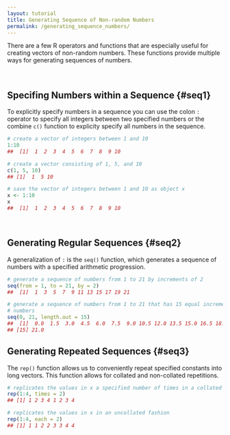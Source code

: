 ```yaml
---
layout: tutorial
title: Generating Sequence of Non-random Numbers
permalink: /generating_sequence_numbers/
---
```


There are a few R operators and functions that are especially useful for creating vectors of non-random numbers.  These functions provide multiple ways for generating sequences of numbers.

<br>

## Specifing Numbers within a Sequence {#seq1}

To explicitly specify numbers in a sequence you can use the colon `:` operator to specify all integers between two specified numbers or the combine `c()` function to explicity specify all numbers in the sequence.


```r
# create a vector of integers between 1 and 10
1:10         
##  [1]  1  2  3  4  5  6  7  8  9 10

# create a vector consisting of 1, 5, and 10
c(1, 5, 10)   
## [1]  1  5 10

# save the vector of integers between 1 and 10 as object x
x <- 1:10 
x
##  [1]  1  2  3  4  5  6  7  8  9 10
```

<br>

## Generating Regular Sequences {#seq2}

A generalization of `:` is the `seq()` function, which generates a sequence of numbers with a specified arithmetic progression.


```r
# generate a sequence of numbers from 1 to 21 by increments of 2
seq(from = 1, to = 21, by = 2)             
##  [1]  1  3  5  7  9 11 13 15 17 19 21

# generate a sequence of numbers from 1 to 21 that has 15 equal incremented 
# numbers
seq(0, 21, length.out = 15)    
##  [1]  0.0  1.5  3.0  4.5  6.0  7.5  9.0 10.5 12.0 13.5 15.0 16.5 18.0 19.5
## [15] 21.0
```

## Generating Repeated Sequences {#seq3}

The `rep()` function allows us to conveniently repeat specified constants into long vectors. This function allows for collated and non-collated repetitions.


```r
# replicates the values in x a specified number of times in a collated fashion
rep(1:4, times = 2)   
## [1] 1 2 3 4 1 2 3 4

# replicates the values in x in an uncollated fashion
rep(1:4, each = 2)    
## [1] 1 1 2 2 3 3 4 4
```
